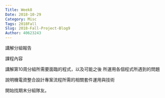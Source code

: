 ```yaml
---
Title: Week8
Date: 2018-10-29
Category: Misc
Tags: 2018Fall
Slug: 2018-Fall-Project-Blog9
Author: 40623243
---
```


講解分組報告

<!-- PELICAN_END_SUMMARY -->

課程內容

講解第10周分組所需要面臨的程式，以及可能之後 所運用各個程式所遇到的問題

說明機電資整合設計專案流程所需的相關套件運用與技術

開始找期末分組隊友。




